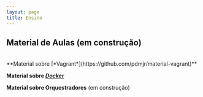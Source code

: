 ```yaml
---
layout: page
title: Ensino
---
```


## Material de Aulas (em construção)

<br/>
**Material sobre [*Vagrant*](https://github.com/pdmjr/material-vagrant)**

**Material sobre [*Docker*](https://github.com/pdmjr/material-docker)**

**Material sobre Orquestradores** (em construção)
